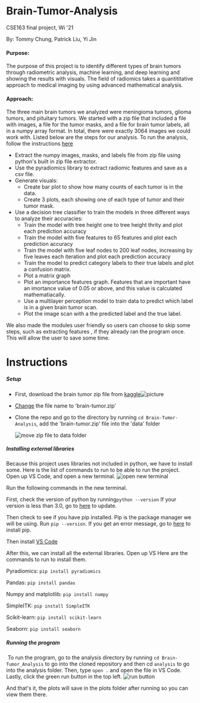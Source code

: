 # Brain-Tumor-Analysis

CSE163 final project, Wi '21

By: Tommy Chung, Patrick Liu, Yi Jin



#### Purpose:

The purpose of this project is to identify different types of brain tumors through radiometric analysis, machine learning, and deep learning and showing the results with visuals. The field of radiomics takes a quantititative approach to medical imaging by using advanced mathematical analysis. 

#### Approach:

The three main brain tumors we analyzed were meningioma tumors, glioma tumors, and pituitary tumors. We started with a zip file that included a file with images, a file for the tumor masks, and a file for brain tumor labels, all in a numpy array format. In total, there were exactly 3064 images we could work with. Listed below are the steps for our analysis. To run the analysis, follow the instructions  [here](#Instructions)

- Extract the numpy images, masks, and labels file from zip file using python's built in zip file extractor.
- Use the pyradiomics library to extract radiomic features and save as a csv file.
- Generate visuals:
  - Create bar plot to show how many counts of each tumor is in the data.
  - Create 3 plots, each showing one of each type of tumor and their tumor mask.
- Use a decision tree classifier to train the models in three different ways to analyze their accuracies:
  - Train the model with tree height one to tree height thrity and plot each prediction accuracy
  - Train the model with five features to 65 features and plot each prediction accuracy
  - Train the model with five leaf nodes to 200 leaf nodes, increasing by five leaves each iteration and plot each prediction accuracy
  - Train the model to predict category labels to their true labels and plot a confusion matrix.
  - Plot a matrix graph
  - Plot an importance features graph. Features that are important have an imortance value of 0.05 or above, and this value is calculated mathematiacally.
  - Use a multilayer perception model to train data to predict which label is in a given brain tumor scan.
  - Plot the image scan with a the predicted label and the true label.

We also made the modules user friendly so users can choose to skip some steps, such as extracting features , if they already ran the program once. This will allow the user to save some time.

# Instructions

##### Setup

- First, download the brain tumor zip file from [kaggle](https://www.kaggle.com/awsaf49/brain-tumor)![picture](/Users/patrickliu/Desktop/kaggle_download.png)

-  [Change](https://help.gnome.org/users/gnome-help/stable/files-rename.html.en) the file name to 'brain-tumor.zip'

- Clone the repo and go to the directory by running `cd Brain-Tumor-Analysis`, add the 'brain-tumor.zip' file into the 'data' folder

  ![move zip file to data folder](/Users/patrickliu/Desktop/move_file.png)

##### Installing external libraries

Because this project uses libraries not included in python, we have to install some. Here is the list of commands to run to be able to run the project. Open up VS Code, and open a new terminal. ![open new terminal](/Users/patrickliu/Desktop/new_terminal.png)

Run the following commands in the new terminal.

First, check the version of python by running`python --version` If your version is less than 3.0, go to [here](https://www.python.org/downloads/) to update.

Then check to see if you have pip installed. Pip is the package manager we will be using. Run  `pip --version`. If you get an error message, go to [here](https://pip.pypa.io/en/stable/installing/) to install pip.

Then install [VS Code](https://code.visualstudio.com/download)

After this, we can install all the external libraries. Open up VS Here are the commands to run to install them.

Pyradiomics: `pip install pyradiomics`

Pandas: `pip install pandas`

Numpy and matplotlib: `pip install numpy`

SimpleITK: `pip install SimpleITK`

Scikit-learn: `pip install scikit-learn`

Seaborn: `pip install seaborn`

##### Running the program

​	To run the program, go to the analysis directory by running `cd Brain-Tumor_Analysis` to go into the cloned repository and then cd `analysis` to go into the analysis folder. Then, type `open .` and open the file in VS Code. Lastly, click the green run button in the top left. ![run button](/Users/patrickliu/Desktop/run_button.png) 

And that's it, the plots will save in the plots folder after running so you can view them there.